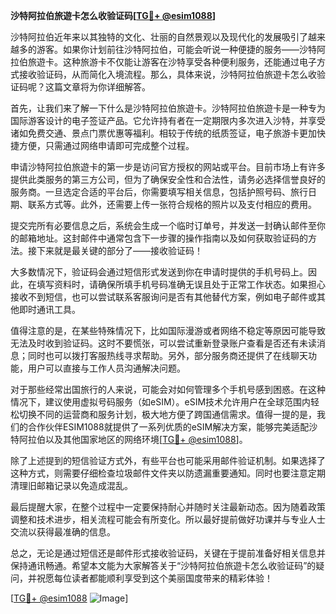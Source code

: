 **沙特阿拉伯旅遊卡怎么收验证码[[TG💪+ @esim1088](https://t.me/s/esim1088)]**

沙特阿拉伯近年来以其独特的文化、壮丽的自然景观以及现代化的发展吸引了越来越多的游客。如果你计划前往沙特阿拉伯，可能会听说一种便捷的服务——沙特阿拉伯旅遊卡。这种旅游卡不仅能让游客在沙特享受各种便利服务，还能通过电子方式接收验证码，从而简化入境流程。那么，具体来说，沙特阿拉伯旅遊卡怎么收验证码呢？这篇文章将为你详细解答。

首先，让我们来了解一下什么是沙特阿拉伯旅遊卡。沙特阿拉伯旅遊卡是一种专为国际游客设计的电子签证产品。它允许持有者在一定期限内多次进入沙特，并享受诸如免费交通、景点门票优惠等福利。相较于传统的纸质签证，电子旅游卡更加快捷方便，只需通过网络申请即可完成整个过程。

申请沙特阿拉伯旅遊卡的第一步是访问官方授权的网站或平台。目前市场上有许多提供此类服务的第三方公司，但为了确保安全性和合法性，请务必选择信誉良好的服务商。一旦选定合适的平台后，你需要填写相关信息，包括护照号码、旅行日期、联系方式等。此外，还需要上传一张符合规格的照片以及支付相应的费用。

提交完所有必要信息之后，系统会生成一个临时订单号，并发送一封确认邮件至你的邮箱地址。这封邮件中通常包含下一步骤的操作指南以及如何获取验证码的方法。接下来就是最关键的部分了——接收验证码！

大多数情况下，验证码会通过短信形式发送到你在申请时提供的手机号码上。因此，在填写资料时，请确保所填手机号码准确无误且处于正常工作状态。如果担心接收不到短信，也可以尝试联系客服询问是否有其他替代方案，例如电子邮件或其他即时通讯工具。

值得注意的是，在某些特殊情况下，比如国际漫游或者网络不稳定等原因可能导致无法及时收到验证码。这时不要慌张，可以尝试重新登录账户查看是否还有未读消息；同时也可以拨打客服热线寻求帮助。另外，部分服务商还提供了在线聊天功能，用户可以直接与工作人员沟通解决问题。

对于那些经常出国旅行的人来说，可能会对如何管理多个手机号感到困惑。在这种情况下，建议使用虚拟号码服务（如eSIM）。eSIM技术允许用户在全球范围内轻松切换不同的运营商和服务计划，极大地方便了跨国通信需求。值得一提的是，我们的合作伙伴ESIM1088就提供了一系列优质的eSIM解决方案，能够完美适配沙特阿拉伯以及其他国家地区的网络环境[[TG💪+ @esim1088](https://t.me/s/esim1088)]。

除了上述提到的短信验证方式外，有些平台也可能采用邮件验证机制。如果选择了这种方式，则需要仔细检查垃圾邮件文件夹以防遗漏重要通知。同时也要注意定期清理旧邮箱记录以免造成混乱。

最后提醒大家，在整个过程中一定要保持耐心并随时关注最新动态。因为随着政策调整和技术进步，相关流程可能会有所变化。所以最好提前做好功课并与专业人士交流以获得最准确的信息。

总之，无论是通过短信还是邮件形式接收验证码，关键在于提前准备好相关信息并保持通讯畅通。希望本文能为大家解答关于“沙特阿拉伯旅遊卡怎么收验证码”的疑问，并祝愿每位读者都能顺利享受到这个美丽国度带来的精彩体验！

[[TG💪+ @esim1088](https://t.me/s/esim1088) ![Image](https://i.postimg.cc/4NQfJmqS/Snipaste-2025-05-13-00-14-12.png)]